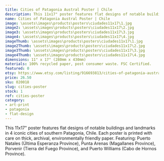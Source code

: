 ```yaml
---
title: Cities of Patagonia Austral Poster | Chile
description: This 11x17" poster features flat designs of notable buildings and landmarks in 4 iconic cities of southern Patagonia, Chile. Each poster is printed with care on thick, archival, environmentally friendly paper.
name: Cities of Patagonia Austral Poster | Chile
image: \assets\images\products\posters\ciudades11x17\1.jpg
image2: \assets\images\products\posters\ciudades11x17\2.jpg
image3: \assets\images\products\posters\ciudades11x17\3.jpg
image4: \assets\images\products\posters\ciudades11x17\4.jpg
imageThumb: \assets\images\products\posters\ciudades11x17\1.jpg
image2Thumb: \assets\images\products\posters\ciudades11x17\2.jpg
image3Thumb: \assets\images\products\posters\ciudades11x17\3.jpg
image4Thumb: \assets\images\products\posters\ciudades11x17\4.jpg
dimensions: 11" x 17" (280mm x 430mm)
materials: 100% recycled paper, post consumer waste. FSC Certified.
featured: 0
etsy: https://www.etsy.com/listing/916693813/cities-of-patagonia-austral-poster-chile
price: 26.50
sku: 020018
slug: cities-poster
stock: 1
ref: cities-poster
category:
- art-print
- patagonia
- flat-design
---
```

This 11x17" poster features flat designs of notable buildings and landmarks in 4 iconic cities of southern Patagonia, Chile. Each poster is printed with care on thick, archival, environmentally friendly paper. Featuring: Puerto Natales (Última Esperanza Province), Punta Arenas (Magallanes Province), Porvenir (Tierra del Fuego Province), and Puerto Williams (Cabo de Hornos Province).
